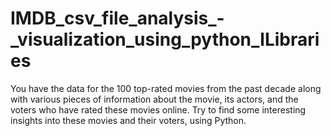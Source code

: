 # IMDB_csv_file_analysis_-_visualization_using_python_lLibraries
You have the data for the 100 top-rated movies from the past decade along with various pieces of information about the movie, its actors, and the voters who have rated these movies online. Try to find some interesting insights into these movies and their voters, using Python.
